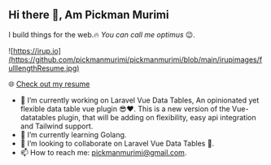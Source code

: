 ## Hi there 👋, Am Pickman Murimi
I build things for the web.🔥 *You can call me optimus* 😉.

![https://irup.io](https://github.com/pickmanmurimi/pickmanmurimi/blob/main/irupimages/fulllengthResume.jpg)

🌐 [Check out my resume](https://irup.io)

- 🔭 I’m currently working on Laravel Vue Data Tables,
    An opinionated yet flexible data table vue plugin 😎❤️.
    This is a new version of the Vue-datatables plugin, that will be adding on flexibility, easy api integration and Tailwind support.
- 🌱 I’m currently learning Golang.
- 👯 I’m looking to collaborate on Laravel Vue Data Tables 🙏‍.
- 📫 How to reach me: pickmanmurimi@gmail.com.

<!--
**pickmanmurimi/pickmanmurimi** is a ✨ _special_ ✨ repository because its `README.md` (this file) appears on your GitHub profile.


Here are some ideas to get you started:

- 🔭 I’m currently working on ...
- 🌱 I’m currently learning Golang
- 👯 I’m looking to collaborate on ...
- 🤔 I’m looking for help with ...
- 💬 Ask me about ...
- 📫 How to reach me: ...
- 😄 Pronouns: ...
- ⚡ Fun fact: ...
-->
